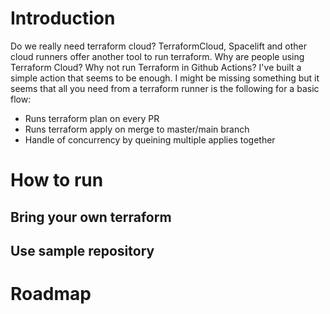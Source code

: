 Introduction
======

Do we really need terraform cloud? TerraformCloud, Spacelift and other cloud runners offer another tool to run terraform. Why are people using Terraform Cloud? 
Why not run Terraform in Github Actions? I've built a simple action that seems to be enough. I might be missing something but it seems that all you need
from a terraform runner is the following for a basic flow:

- Runs terraform plan on every PR
- Runs terraform apply on merge to master/main branch
- Handle of concurrency by queining multiple applies together



How to run
=====

Bring your own terraform
-----


Use sample repository
------


Roadmap
======


